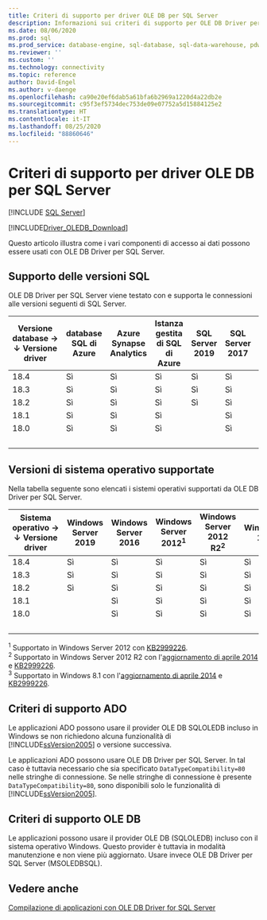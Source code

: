 ```yaml
---
title: Criteri di supporto per driver OLE DB per SQL Server
description: Informazioni sui criteri di supporto per OLE DB Driver per SQL Server e sui sistemi operativi e le versioni del database SQL supportate con ogni versione del driver.
ms.date: 08/06/2020
ms.prod: sql
ms.prod_service: database-engine, sql-database, sql-data-warehouse, pdw
ms.reviewer: ''
ms.custom: ''
ms.technology: connectivity
ms.topic: reference
author: David-Engel
ms.author: v-daenge
ms.openlocfilehash: ca90e20ef6dab5a61bfa6b2969a1220d4a22db2e
ms.sourcegitcommit: c95f3ef5734dec753de09e07752a5d15884125e2
ms.translationtype: HT
ms.contentlocale: it-IT
ms.lasthandoff: 08/25/2020
ms.locfileid: "88860646"
---
```

# <a name="support-policies-for-ole-db-driver-for-sql-server"></a>Criteri di supporto per driver OLE DB per SQL Server
[!INCLUDE [SQL Server](../../../includes/applies-to-version/sql-asdb-asdbmi-asa-pdw.md)]

[!INCLUDE[Driver_OLEDB_Download](../../../includes/driver_oledb_download.md)]

Questo articolo illustra come i vari componenti di accesso ai dati possono essere usati con OLE DB Driver per SQL Server.  

## <a name="sql-version-support"></a>Supporto delle versioni SQL  

OLE DB Driver per SQL Server viene testato con e supporta le connessioni alle versioni seguenti di SQL Server.

| Versione database&nbsp;&#8594;<br />&#8595; Versione driver | database SQL di Azure | Azure Synapse Analytics | Istanza gestita di SQL di Azure | SQL Server 2019 | SQL Server 2017 | SQL Server 2016 | SQL Server 2014 | SQL Server 2012 |
|----|---|---|---|---|---|---|---|---|
|18.4|Sì|Sì|Sì|Sì|Sì|Sì|Sì|Sì|
|18.3|Sì|Sì|Sì|Sì|Sì|Sì|Sì|Sì|
|18.2|Sì|Sì|Sì|Sì|Sì|Sì|Sì|Sì|
|18.1|Sì|Sì|Sì|   |Sì|Sì|Sì|Sì|
|18.0|Sì|Sì|Sì|   |Sì|Sì|Sì|Sì|
| &nbsp; | &nbsp; | &nbsp; | &nbsp; | &nbsp; | &nbsp; | &nbsp; | &nbsp; | &nbsp; |

## <a name="supported-operating-system-versions"></a>Versioni di sistema operativo supportate  

Nella tabella seguente sono elencati i sistemi operativi supportati da OLE DB Driver per SQL Server.  

| Sistema operativo&nbsp;&#8594;<br />&#8595; Versione driver | Windows Server 2019 | Windows Server 2016 | Windows Server 2012<sup>1</sup> | Windows Server 2012 R2<sup>2</sup> | Windows 10 | Windows 8.1<sup>3</sup> |
|----|---|---|---|---|---|---|
|18.4|Sì|Sì|Sì|Sì|Sì|Sì|
|18.3|Sì|Sì|Sì|Sì|Sì|Sì|
|18.2|Sì|Sì|Sì|Sì|Sì|Sì|
|18.1|   |Sì|Sì|Sì|Sì|Sì|
|18.0|   |Sì|Sì|Sì|Sì|Sì|
| &nbsp; | &nbsp; | &nbsp; | &nbsp; | &nbsp; | &nbsp; | &nbsp; |

<sup>1</sup> Supportato in Windows Server 2012 con [KB2999226](https://go.microsoft.com/fwlink/?linkid=2074061).  
<sup>2</sup> Supportato in Windows Server 2012 R2 con l'[aggiornamento di aprile 2014](https://go.microsoft.com/fwlink/?linkid=2073785) e [KB2999226](https://go.microsoft.com/fwlink/?linkid=2074061).  
<sup>3</sup> Supportato in Windows 8.1 con l'[aggiornamento di aprile 2014](https://go.microsoft.com/fwlink/?linkid=2073785) e [KB2999226](https://go.microsoft.com/fwlink/?linkid=2074061).  

## <a name="ado-support-policies"></a>Criteri di supporto ADO  

Le applicazioni ADO possono usare il provider OLE DB SQLOLEDB incluso in Windows se non richiedono alcuna funzionalità di [!INCLUDE[ssVersion2005](../../../includes/ssversion2005-md.md)] o versione successiva.  

Le applicazioni ADO possono usare OLE DB Driver per SQL Server. In tal caso è tuttavia necessario che sia specificato `DataTypeCompatibility=80` nelle stringhe di connessione. Se nelle stringhe di connessione è presente `DataTypeCompatibility=80`, sono disponibili solo le funzionalità di [!INCLUDE[ssVersion2005](../../../includes/ssversion2005-md.md)].  

## <a name="ole-db-support-policies"></a>Criteri di supporto OLE DB  

Le applicazioni possono usare il provider OLE DB (SQLOLEDB) incluso con il sistema operativo Windows. Questo provider è tuttavia in modalità manutenzione e non viene più aggiornato. Usare invece OLE DB Driver per SQL Server (MSOLEDBSQL).

## <a name="see-also"></a>Vedere anche  

[Compilazione di applicazioni con OLE DB Driver for SQL Server](../../oledb/applications/building-applications-with-oledb-driver-for-sql-server.md)
